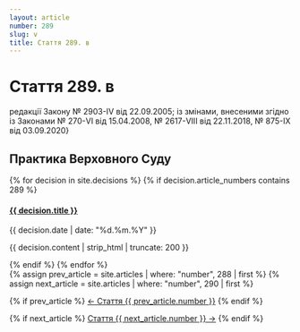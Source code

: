 ```yaml
---
layout: article
number: 289
slug: v
title: Стаття 289. в
---
```


# Стаття 289. в

редакції Закону № 2903-IV від 22.09.2005; із змінами, внесеними згідно із Законами № 270-VI від 15.04.2008, № 2617-VIII від 22.11.2018, № 875-IX від 03.09.2020}

## Практика Верховного Суду

<div class="decisions-container">
{% for decision in site.decisions %}
  {% if decision.article_numbers contains 289 %}
    <div class="decision-item">
      <h4><a href="{{ decision.url }}">{{ decision.title }}</a></h4>
      <p class="decision-date">{{ decision.date | date: "%d.%m.%Y" }}</p>
      <p class="decision-excerpt">{{ decision.content | strip_html | truncate: 200 }}</p>
    </div>
  {% endif %}
{% endfor %}
</div>

<div class="article-navigation">
  {% assign prev_article = site.articles | where: "number", 288 | first %}
  {% assign next_article = site.articles | where: "number", 290 | first %}
  
  {% if prev_article %}
    <a href="{{ prev_article.url }}" class="prev-article">← Стаття {{ prev_article.number }}</a>
  {% endif %}
  
  {% if next_article %}
    <a href="{{ next_article.url }}" class="next-article">Стаття {{ next_article.number }} →</a>
  {% endif %}
</div>
